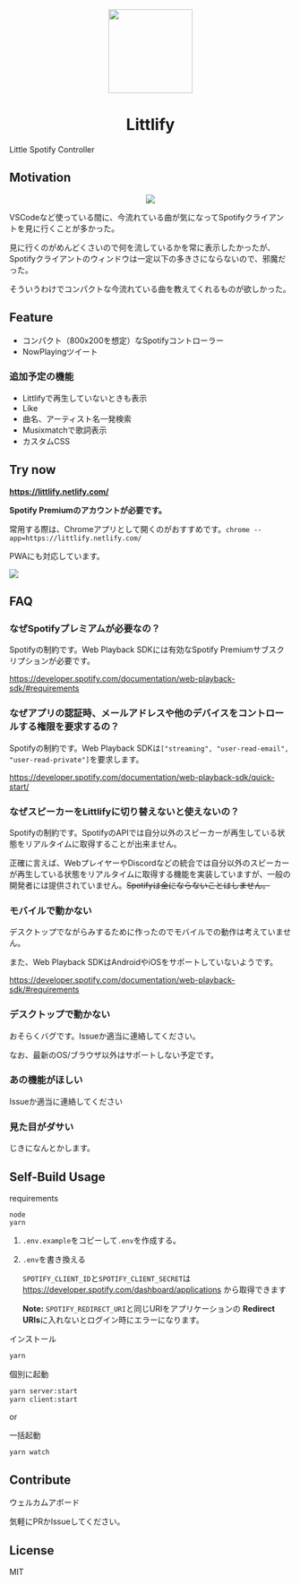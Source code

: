<div align="center">
<img src="https://raw.githubusercontent.com/eai04191/littlify/doc/logo-256.png" width="150px"><br>

# Littlify

</div>

Little Spotify Controller

## Motivation

<div align="center">
<img src="https://raw.githubusercontent.com/eai04191/littlify/doc/screenshot.png">
</div>

VSCodeなど使っている間に、今流れている曲が気になってSpotifyクライアントを見に行くことが多かった。

見に行くのがめんどくさいので何を流しているかを常に表示したかったが、Spotifyクライアントのウィンドウは一定以下の多きさにならないので、邪魔だった。

そういうわけでコンパクトな今流れている曲を教えてくれるものが欲しかった。

## Feature

- コンパクト（800x200を想定）なSpotifyコントローラー
- NowPlayingツイート

### 追加予定の機能

- Littlifyで再生していないときも表示
- Like
- 曲名、アーティスト名一発検索
- Musixmatchで歌詞表示
- カスタムCSS


## Try now

**https://littlify.netlify.com/**

**Spotify Premiumのアカウントが必要です。**

常用する際は、Chromeアプリとして開くのがおすすめです。`chrome --app=https://littlify.netlify.com/`

PWAにも対応しています。

![](https://raw.githubusercontent.com/eai04191/littlify/doc/pwa-install.png)

## FAQ

### なぜSpotifyプレミアムが必要なの？

Spotifyの制約です。Web Playback SDKには有効なSpotify Premiumサブスクリプションが必要です。

https://developer.spotify.com/documentation/web-playback-sdk/#requirements

### なぜアプリの認証時、メールアドレスや他のデバイスをコントロールする権限を要求するの？

Spotifyの制約です。Web Playback SDKは`["streaming", "user-read-email", "user-read-private"]`を要求します。

https://developer.spotify.com/documentation/web-playback-sdk/quick-start/

### なぜスピーカーをLittlifyに切り替えないと使えないの？

Spotifyの制約です。SpotifyのAPIでは自分以外のスピーカーが再生している状態をリアルタイムに取得することが出来ません。

正確に言えば、WebプレイヤーやDiscordなどの統合では自分以外のスピーカーが再生している状態をリアルタイムに取得する機能を実装していますが、一般の開発者には提供されていません。~~Spotifyは金にならないことはしません。~~

### モバイルで動かない

デスクトップでながらみするために作ったのでモバイルでの動作は考えていません。

また、Web Playback SDKはAndroidやiOSをサポートしていないようです。

https://developer.spotify.com/documentation/web-playback-sdk/#requirements

### デスクトップで動かない

おそらくバグです。Issueか適当に連絡してください。

なお、最新のOS/ブラウザ以外はサポートしない予定です。

### あの機能がほしい

Issueか適当に連絡してください

### 見た目がダサい

じきになんとかします。

## Self-Build Usage

requirements
```
node
yarn
```

1. `.env.example`をコピーして`.env`を作成する。
2. `.env`を書き換える

    `SPOTIFY_CLIENT_ID`と`SPOTIFY_CLIENT_SECRET`は https://developer.spotify.com/dashboard/applications から取得できます

    **Note:**  `SPOTIFY_REDIRECT_URI`と同じURIをアプリケーションの **Redirect URIs**に入れないとログイン時にエラーになります。


インストール
```bash
yarn
```

個別に起動
```bash
yarn server:start
yarn client:start
```

or

一括起動
```bash
yarn watch
```

## Contribute

ウェルカムアボード

気軽にPRかIssueしてください。

## License

MIT
